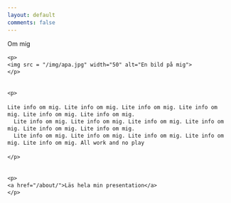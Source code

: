 ```yaml
---
layout: default
comments: false
---
```



<section>

<!DOCTYPE html>

<html lang="en">
<head>
    <meta charset="UTF-8">
    <title>Om mig</title>
</head>
<body>

<main class="page-content" aria-label="Content">
  <div class="wrapper">
  <div class="aboutbox">
    <p>Om mig</p>
    <!--<p>-&#45;&#45;</p>-->
    <!--{{ content }}-->

    <p>
    <img src = "/img/apa.jpg" width="50" alt="En bild på mig">
    </p>


    <p>

    Lite info om mig. Lite info om mig. Lite info om mig. Lite info om mig. Lite info om mig. Lite info om mig.
      Lite info om mig. Lite info om mig. Lite info om mig. Lite info om mig. Lite info om mig. Lite info om mig.
      Lite info om mig. Lite info om mig. Lite info om mig. Lite info om mig. Lite info om mig. All work and no play

    </p>


    <p>
    <a href="/about/">Läs hela min presentation</a>
    </p>

  </div>
  </div>

</body>
</html>

</section>
